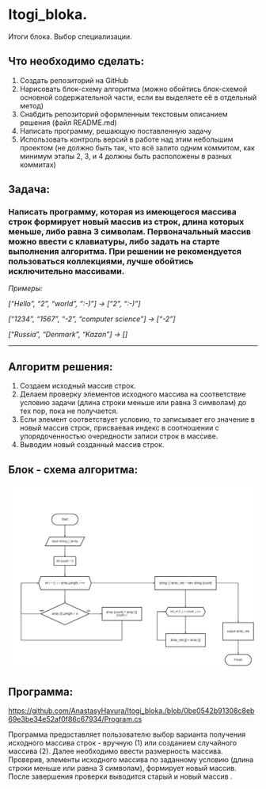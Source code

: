 # Itogi_bloka.
Итоги блока. Выбор специализации.


## Что необходимо сделать:

1. Создать репозиторий на GitHub
2. Нарисовать блок-схему алгоритма (можно обойтись блок-схемой основной содержательной части, если вы выделяете её в отдельный метод)
3. Снабдить репозиторий оформленным текстовым описанием решения (файл README.md)
4. Написать программу, решающую поставленную задачу
5. Использовать контроль версий в работе над этим небольшим проектом (не должно быть так, что всё залито одним коммитом, как минимум этапы 2, 3, и 4 должны быть расположены в разных коммитах)


## Задача: 
### Написать программу, которая из имеющегося массива строк формирует новый массив из строк, длина которых меньше, либо равна 3 символам. Первоначальный массив можно ввести с клавиатуры, либо задать на старте выполнения алгоритма. При решении не рекомендуется пользоваться коллекциями, лучше обойтись исключительно массивами.


*Примеры:*

*[“Hello”, “2”, “world”, “:-)”] → [“2”, “:-)”]*

*[“1234”, “1567”, “-2”, “computer science”] → [“-2”]*

*[“Russia”, “Denmark”, “Kazan”] → []*


***


## Алгоритм решения:
1. Создаем исходный массив строк.
2. Делаем проверку элементов исходного массива на соответствие условию задачи (длина строки меньше или равна 3 символам) до тех пор, пока не получается.
3. Если элемент соответствует условию, то записывает его значение в новый массив строк, присваевая индекс в соотношении с упорядоченностью очередности записи строк в массиве.
4. Выводим новый созданный массив строк.

## Блок - схема алгоритма:
![Блок-схема алгоритма](bs.jpg)


 ## Программа:

 https://github.com/AnastasyHavura/Itogi_bloka./blob/0be0542b91308c8eb69e3be34e52af0f86c67934/Program.cs

Программа предоставляет пользователю выбор варианта получения исходного массива строк - вручную (1) или созданием случайного массива (2). Далее необходимо ввести размерность массива. Проверив, элементы исходного массива по заданному условию (длина строки меньше или равна 3 символам), формирует новый массив. После завершения проверки выводится старый и новый массив .

 
